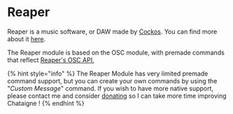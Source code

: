 # Reaper

Reaper is a music software, or DAW made by [Cockos](https://www.cockos.com/index.php). You can find more about it [here](https://www.reaper.fm/).

The Reaper module is based on the OSC module, with premade commands that reflect [Reaper's OSC API.](https://www.reaper.fm/sdk/osc/osc.php#osc_pattern_config)

{% hint style="info" %}
The Reaper Module has very limited premade command support, but you can create your own commands by using the "_Custom Message_" command. If you wish to have more native support, please contact me and consider [donating](https://github.com/sponsors/benkuper) so I can take more time improving Chataigne !
{% endhint %}



